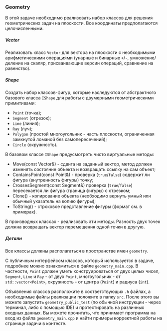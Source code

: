 ### Geometry

В этой задаче необходимо реализовать набор классов для решения геометрических задач на плоскости. Все координаты
предполагаются целочисленными.

##### Vector

Реализовать класс `Vector` для вектора на плоскости с необходимыми арифметическими операциями (унарные и бинарные 
`+`/`-`, умножение/деление на скаляр, присваивающие версии операций, сравнение на равенство).

##### Shape

Создать набор классов-фигур, которые наследуются от абстрактного базового класса `IShape` для работы с двумерными
геометрическими примитивами:
* `Point` (точка);
* `Segment` (отрезок);
* `Line` (линия);
* `Ray` (луч);
* `Polygon` (простой многоугольник - часть плоскости, ограниченная замкнутой ломаной без самопересечений);
* `Circle` (окружность).

В базовом классе `IShape` предусмотреть чисто виртуальные методы:
* Move(const Vector&) - сдвига на заданный вектор, метод должен изменять состояние объекта и возвращать ссылку на сам
объект;
* ContainsPoint(const Point&) - проверка (`true`/`false`) содержит ли фигура (внутренность фигуры) точку;
* CrossesSegment(const Segment&) проверка (`true`/`false`) пересекается ли фигура (граница фигуры) с отрезком;
* Clone() - копирование объекта (необходимо вернуть умный или обычный указатель на копию фигуры);
* ToString() - строковое представление фигуры (формат см. в примерах).

В производных классах - реализовать эти методы. Разность двух точек должна возвращать вектор перемещения одной точки в
другую.

##### Детали

Все классы должны располагаться в пространстве имен `geometry`.

С публичным интерфейсом классов, который используется в задаче, подробнее можно ознакомиться в файле
`geometry_main.cpp`. В частности, `Point` должен уметь конструироваться от двух целых чисел, `Segment`, `Line` и `Ray` -
от двух `Point`, многоугольник - от `std::vector<Point>`, окружность - от центра (`Point`) и радиуса (`int`).

Объявления классов расположите в соответствующих `.h` файлах, а необходимые файлы реализации положите в папку `src`.
После этого вы можете запустить `geometry_public_test` (по обычной инструкции - через терминал, либо с помощью IDE) и
протестировать на различных входных данных. Вы можете прочитать, что принимает программа на вход из файла
`geometry_main.cpp` и найти примеры корректной работы на странице задачи в контесте.
